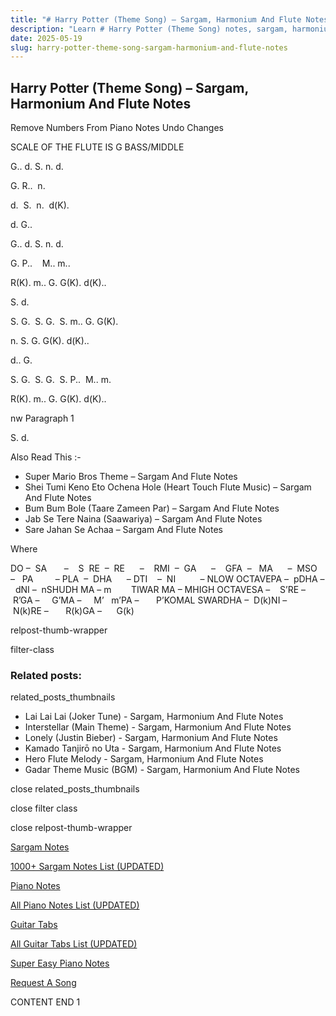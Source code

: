 ```yaml
---
title: "# Harry Potter (Theme Song) – Sargam, Harmonium And Flute Notes"
description: "Learn # Harry Potter (Theme Song) notes, sargam, harmonium notations and flute notes. Easy step-by-step tutorial for beginners."
date: 2025-05-19
slug: harry-potter-theme-song-sargam-harmonium-and-flute-notes
---
```


## Harry Potter (Theme Song) – Sargam, Harmonium And Flute Notes

Remove Numbers From Piano Notes
Undo Changes

SCALE OF THE FLUTE IS G BASS/MIDDLE



G.. d. S. n. d.

G. R..  n.

d.  S.  n.  d(K).

d. G..



G.. d. S. n. d.

G. P..    M.. m..

R(K). m.. G. G(K). d(K)..

S. d.



S. G.  S. G.  S. m.. G. G(K).

n. S. G. G(K). d(K)..

d.. G.



S. G.  S. G.  S. P..  M.. m.

R(K). m.. G. G(K). d(K)..

nw Paragraph 1

S. d.





Also Read This :-



* Super Mario Bros Theme – Sargam And Flute Notes
* Shei Tumi Keno Eto Ochena Hole (Heart Touch Flute Music) – Sargam And Flute Notes
* Bum Bum Bole (Taare Zameen Par) – Sargam And Flute Notes
* Jab Se Tere Naina (Saawariya) – Sargam And Flute Notes
* Sare Jahan Se Achaa – Sargam And Flute Notes

Where



DO –  SA       –    S  RE  –  RE      –    RMI  –  GA      –    GFA  –   MA      –  MSO  –   PA         – PLA  –  DHA      – DTI    –  NI          – NLOW OCTAVEPA –  pDHA –  dNI –  nSHUDH MA – m        TIWAR MA – MHIGH OCTAVESA –    S’RE –     R’GA –     G’MA –     M’   m’PA –       P’KOMAL SWARDHA –  D(k)NI –       N(k)RE –       R(k)GA –      G(k)



relpost-thumb-wrapper

filter-class

### Related posts:

related_posts_thumbnails

* Lai Lai Lai (Joker Tune) - Sargam, Harmonium And Flute Notes
* Interstellar (Main Theme) - Sargam, Harmonium And Flute Notes
* Lonely (Justin Bieber) - Sargam, Harmonium And Flute Notes
* Kamado Tanjirō no Uta - Sargam, Harmonium And Flute Notes
* Hero Flute Melody - Sargam, Harmonium And Flute Notes
* Gadar Theme Music (BGM) - Sargam, Harmonium And Flute Notes

close related_posts_thumbnails

close filter class

close relpost-thumb-wrapper

[Sargam Notes](/sargam-notes.html)

[1000+ Sargam Notes List (UPDATED)](/all-songs-list-sargam-notes.html)

[Piano Notes](/piano-notes.html)

[All Piano Notes List (UPDATED)](/all-songs-list-piano-notes.html)

[Guitar Tabs](/guitar-tabs.html)

[All Guitar Tabs List (UPDATED)](/all-songs-list-guitar-tabs.html)

[Super Easy Piano Notes](https://studywall.in/)

[Request A Song](/request-a-song.html)

CONTENT END 1

